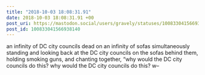 ```yaml
---
title: "2018-10-03 18:08:31.91"
date: 2018-10-03 18:08:31.91 +00
post_uri: https://mastodon.social/users/gravely/statuses/100833041566938140
post_id: 100833041566938140
---
```

an infinity of DC city councils dead on an infinity of sofas simultaneously standing and looking back at the DC city councils on the sofas behind them, holding smoking guns, and chanting together, “why would the DC city councils do this? why would the DC city councils do this? w–


